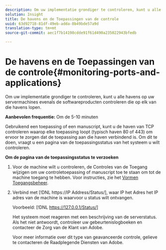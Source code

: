 ```yaml
---
description: Om uw implementatie grondiger te controleren, kunt u alle havens op uw servermachines evenals de softwareproducten controleren die op elk van die havens lopen.
solution: Insight
title: De havens en de Toepassingen van de controle
uuid: 63d92718-81df-49eb-adda-8b49bde57a9d
translation-type: tm+mt
source-git-commit: aec1f7b14198cdde91f61d490a235022943bfedb

---
```



# De havens en de Toepassingen van de controle{#monitoring-ports-and-applications}

Om uw implementatie grondiger te controleren, kunt u alle havens op uw servermachines evenals de softwareproducten controleren die op elk van die havens lopen.

**Aanbevolen frequentie:** Om de 5-10 minuten

Gebruikend een toepassing of een manuscript, kunt u de haven van TCP controleren waarop elke toepassing loopt (typisch haven 80 of 443) om ervoor te zorgen dat de toepassing aan die haven verbindend is. Om dit te doen, vraagt u een pagina van de toepassingsstatus van het systeem u wilt controleren.

**Om de pagina van de toepassingsstatus te verzoeken**

1. Voor de machine wilt u controleren, de Controles van de Toegang wijzigen om uw controletoepassing of manuscript toe te staan om tot de machine toegang te hebben. Voor instructies, zie het [Vormen Toegangsbeheer](../../../home/c-inst-svr/c-admin-inst-svr/c-config-acs-ctrl/c-config-acs-ctrl.md#concept-ac385e870dbe4b57a72bf7266b60f93d).
1. Verbind met [!DNL https://IP Address/Status/], waar IP het Adres het IP adres van de machine is waarvoor u status wilt ontvangen.

   Voorbeeld: [!DNL https://127.0.0.1/Status/]

   Het systeem moet reageren met een beschrijving van de serverstatus. Als het niet antwoordt, controleer uw gebeurtenislogboeken en contacteer de Zorg van de Klant van Adobe.

   Voor meer informatie over dit type van geavanceerde controle, gelieve te contacteren de Raadplegende Diensten van Adobe.

